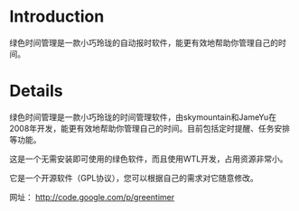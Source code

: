 # Introduction #

绿色时间管理是一款小巧玲珑的自动报时软件，能更有效地帮助你管理自己的时间。

# Details #


绿色时间管理是一款小巧玲珑的时间管理软件，由skymountain和JameYu在2008年开发，能更有效地帮助你管理自己的时间。目前包括定时提醒、任务安排等功能。

这是一个无需安装即可使用的绿色软件，而且使用WTL开发，占用资源非常小。

它是一个开源软件（GPL协议），您可以根据自己的需求对它随意修改。

网址：
http://code.google.com/p/greentimer